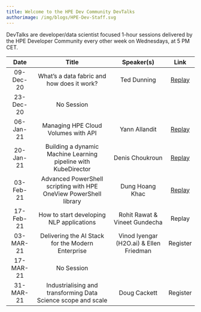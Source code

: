 ```yaml
---
title: Welcome to the HPE Dev Community DevTalks
authorimage: /img/blogs/HPE-Dev-Staff.svg
---
```

DevTalks are developer/data scientist focused 1-hour sessions delivered by the HPE Developer Community
 every other week on Wednesdays, at 5 PM CET. 

| Date      | Title                                                             | Speaker(s)                               | Link                                             |
| :---------: | :-----------------------------------------------------------------: | :----------------------------------------: | :------------------------------------------------: |
| 09-Dec-20 | What’s a data fabric and how does it work?                        | Ted Dunning                              | [Replay](https://vimeo.com/489790992/47e806f228) |
| 23-Dec-20 | No Session                                                        |                                          |                                                  |
| 06-Jan-21 | Managing HPE Cloud Volumes with API                               | Yann Allandit                            | [Replay](https://vimeo.com/498286520/1a5f5f742a) |
| 20-Jan-21 | Building a dynamic Machine Learning pipeline with KubeDirector    | Denis Choukroun                          | [Replay](https://vimeo.com/503611948)            |
| 03-Feb-21 | Advanced PowerShell scripting with HPE OneView PowerShell library | Dung Hoang Khac                          | [Replay](https://vimeo.com/508802530)            |
| 17-Feb-21 | How to start developing NLP applications                          | Rohit Rawat & Vineet Gundecha            | Replay                                           |
| 03-MAR-21 | Delivering the AI Stack for the Modern Enterprise                 | Vinod Iyengar (H2O.ai) &  Ellen Friedman | Register                                         |
| 17-MAR-21 | No Session                                                        |                                          |                                                  |
| 31-MAR-21 | Industrialising and transforming Data Science scope and scale     | Doug Cackett                             | Register                                         |
